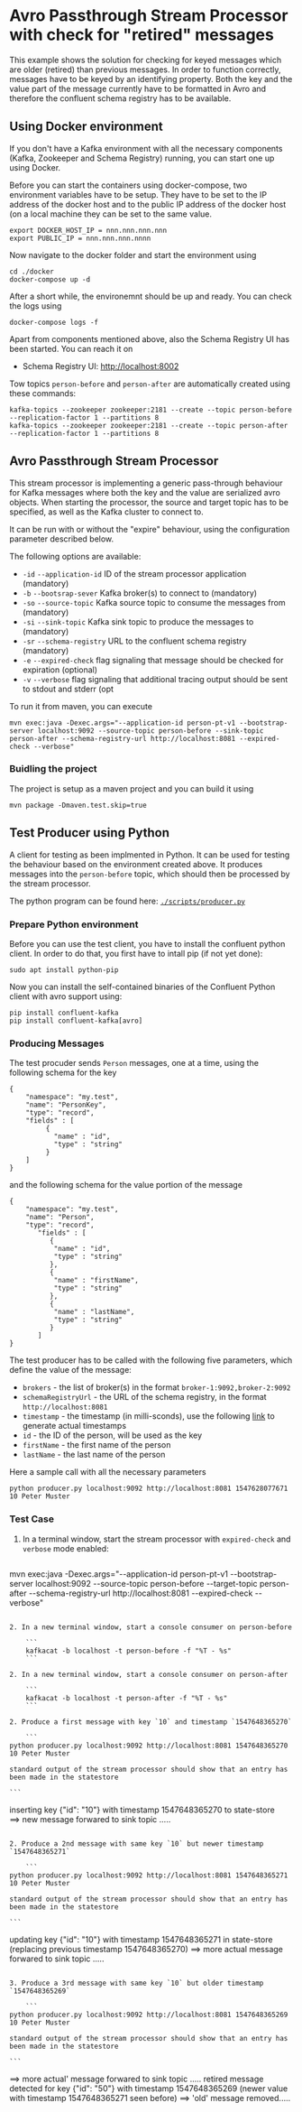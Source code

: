 # Avro Passthrough Stream Processor with check for "retired" messages

This example shows the solution for checking for keyed messages which are older (retired) than previous messages. In order to function correctly, messages have to be keyed by an identifying property.
Both the key and the value part of the message currently have to be formatted in Avro and therefore the confluent schema registry has to be available.

## Using Docker environment

If you don't have a Kafka environment with all the necessary components (Kafka, Zookeeper and Schema Registry) running, you can start one up using Docker.

Before you can start the containers using docker-compose, two environment variables have to be setup. They have to be set to the IP address of the docker host and to the public IP address of the docker host (on a local machine they can be set to the same value.

```
export DOCKER_HOST_IP = nnn.nnn.nnn.nnn
export PUBLIC_IP = nnn.nnn.nnn.nnnn
```

Now navigate to the docker folder and start the environment using

```
cd ./docker
docker-compose up -d
```

After a short while, the environemnt should be up and ready. You can check the logs using

```
docker-compose logs -f
```

Apart from components mentioned above, also the Schema Registry UI has been started. You can reach it on

  * Schema Registry UI: <http://localhost:8002>
	
Tow topics `person-before` and `person-after` are automatically created using these commands:

```
kafka-topics --zookeeper zookeeper:2181 --create --topic person-before --replication-factor 1 --partitions 8
kafka-topics --zookeeper zookeeper:2181 --create --topic person-after --replication-factor 1 --partitions 8
```

## Avro Passthrough Stream Processor

This stream processor is implementing a generic pass-through behaviour for Kafka messages where both the key and the value are serialized avro objects. When starting the processor, the source and target topic has to be specified, as well as the Kafka cluster to connect to. 

It can be run with or without the "expire" behaviour, using the configuration parameter described below. 

The following options are available:

  * `-id` `--application-id`	ID of the stream processor application (mandatory)
  * `-b` `--bootsrap-sever`	Kafka broker(s) to connect to (mandatory)
  * `-so` `--source-topic`	Kafka source topic to consume the messages from (mandatory)
  * `-si` `--sink-topic`	Kafka sink topic to produce the messages to (mandatory)
  * `-sr` `--schema-registry`	URL to the confluent schema registry (mandatory)
  * `-e` `--expired-check`	flag signaling that message should be checked for expiration (optional)
  * `-v` `--verbose`	flag signaling that additional tracing output should be sent to stdout and stderr (opt

To run it from maven, you can execute

```
mvn exec:java -Dexec.args="--application-id person-pt-v1 --bootstrap-server localhost:9092 --source-topic person-before --sink-topic person-after --schema-registry-url http://localhost:8081 --expired-check --verbose"
```

### Buidling the project

The project is setup as a maven project and you can build it using

```
mvn package -Dmaven.test.skip=true
```

## Test Producer using Python
A client for testing as been implmented in Python. It can be used for testing the behaviour based on the environment created above. It produces messages into the `person-before` topic, which should then be processed by the stream processor. 

The python program can be found here: [`./scripts/producer.py`](./scripts/producer.py)

### Prepare Python environment
Before you can use the test client, you have to install the confluent python client. In order to do that, you first have to intall pip (if not yet done): 

```
sudo apt install python-pip
```

Now you can install the self-contained binaries of the Confluent Python client with avro support using:

```
pip install confluent-kafka
pip install confluent-kafka[avro]
```

### Producing Messages

The test procuder sends `Person` messages, one at a time, using the following schema for the key

```
{
	"namespace": "my.test",
	"name": "PersonKey",
	"type": "record",
	"fields" : [
		 {
		   "name" : "id",
		   "type" : "string"
		 }
	]
}
```

and the following schema for the value portion of the message

```
{
	"namespace": "my.test",
	"name": "Person",
	"type": "record",
	   "fields" : [
		  {
		   "name" : "id",
		   "type" : "string"
		  },
		  {
		   "name" : "firstName",
		   "type" : "string"
		  },
		  {
		   "name" : "lastName",
		   "type" : "string"
		  }
	   ]
}
```

The test producer has to be called with the following five parameters, which define the value of the message:

* `brokers` - the list of broker(s) in the format `broker-1:9092,broker-2:9092`
* `schemaRegistryUrl` - the URL of the schema registry, in the format `http://localhost:8081`
* `timestamp` - the timestamp (in milli-sconds), use the following [link](https://currentmillis.com) to generate actual timestamps
* `id` - the ID of the person, will be used as the key
* `firstName` - the first name of the person
* `lastName` - the last name of the person

Here a sample call with all the necessary parameters

```
python producer.py localhost:9092 http://localhost:8081 1547628077671 10 Peter Muster
```

### Test Case

1. In a terminal window, start the stream processor with `expired-check` and `verbose` mode enabled:

	```
mvn exec:java -Dexec.args="--application-id person-pt-v1 --bootstrap-server localhost:9092 --source-topic person-before --target-topic person-after --schema-registry-url http://localhost:8081 --expired-check --verbose"
```

2. In a new terminal window, start a console consumer on person-before

	```
	kafkacat -b localhost -t person-before -f "%T - %s"
	```

2. In a new terminal window, start a console consumer on person-after

	```
	kafkacat -b localhost -t person-after -f "%T - %s"
	```

2. Produce a first message with key `10` and timestamp `1547648365270`

	```
python producer.py localhost:9092 http://localhost:8081 1547648365270 10 Peter Muster
```

	standard output of the stream processor should show that an entry has been made in the statestore 

	```
inserting key {"id": "10"} with timestamp 1547648365270 to state-store
==> new message forwared to sink topic .....
```
	
2. Produce a 2nd message with same key `10` but newer timestamp `1547648365271`

	```
python producer.py localhost:9092 http://localhost:8081 1547648365271 10 Peter Muster
```

	standard output of the stream processor should show that an entry has been made in the statestore 
	
	```
updating key {"id": "10"} with timestamp 1547648365271 in state-store (replacing previous timestamp 1547648365270)
==> more actual message forwared to sink topic .....
```

3. Produce a 3rd message with same key `10` but older timestamp `1547648365269`

	```
python producer.py localhost:9092 http://localhost:8081 1547648365269 10 Peter Muster
```

	standard output of the stream processor should show that an entry has been made in the statestore 
	
	```
==> more actual' message forwared to sink topic .....
retired message detected for key {"id": "50"} with timestamp 1547648365269 (newer value with timestamp 1547648365271 seen before)
==> 'old' message removed.....
```
	